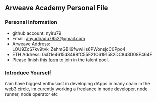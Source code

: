 ## Arweave Academy Personal File

### Personal information

- github account: nyiru79
- Email: ahyudiradu7952@gmail.com
- Arweave Address: LOU9ZcS7kv9tvk_ZehmGBIi9fwwHs6PWonsjcC0Ppo4
- ETH Address: 0xD1e4615d8498fC55E21C6191582DC843D08F464F
- Please finish this [form](https://docs.google.com/forms/d/e/1FAIpQLSfWA5fIIcBgmRppm3jNz5vmf9Mai_QMVil-2pO4r7YKn_Zhtw/viewform?usp=sf_link) to join in the talent pool.

### Introduce Yourself
 i'am have biggest enthusiast in developing dApps in many chain in the web3 circle, im curently working a freelance in node developer, node runner, node operator etc
